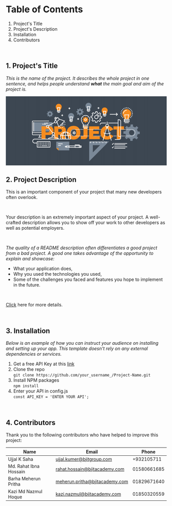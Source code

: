 # Table of Contents
1. Project's Title 
2. Project's Description
3. Installation
4. Contributors
 
<br>

## 1. Project's Title
*This is the name of the project. It describes the whole project in one sentence, and helps 
people understand **what** the main goal and aim of the project is.*


<img alt="Coder GIF" src="banner.PNG" style="max-width: 100%;" data-target="animated-image.originalImage">

<br>

## 2. Project Description

This is an important component of your project that many new developers often overlook. 

<br>

Your description is an extremely important aspect of your project. A well-crafted description allows you to show off your work to other developers as well as potential employers.

<br>

*The quality of a README description often differentiates a good project from a bad project. A good one takes advantage of the opportunity to explain and showcase:*

- What your application does,
- Why you used the technologies you used,
- Some of the challenges you faced and features you hope to implement in the future.

<br>

[Click]() here for more details.

<br>

## 3. Installation

*Below is an example of how you can instruct your audience on installing and setting up your app. This template doesn't rely on any external dependencies or services.*

1. Get a free API Key at this [link]()
2. Clone the repo 
   <br>
`git clone https://github.com/your_username_/Project-Name.git`
1. Install NPM packages 
   <br> `npm install`
2. Enter your API in config.js 
   <br> `const API_KEY = 'ENTER YOUR API';`

<br>

## 4. Contributors

Thank you to the following contributors who have helped to improve this project: 

| Name | Email | Phone| 
| ------ | ------ | ------|
| Ujjal K Saha | ujjal.kumer@bjitgroup.com | +932105711
| Md. Rahat Ibna Hossain | rahat.hossain@bjitacademy.com | 01580661685
| Barha Meherun Pritha | meherun.pritha@bjitacademy.com | 01829671640
| Kazi Md Nazmul Hoque | kazi.nazmul@bjitacademy.com | 01850320559

<br>

